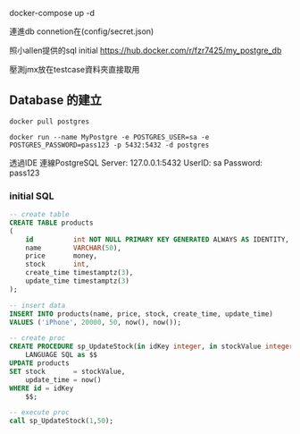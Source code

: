 docker-compose up -d

連進db connetion在(config/secret.json)

照小allen提供的sql initial
https://hub.docker.com/r/fzr7425/my_postgre_db

壓測jmx放在testcase資料夾直接取用

## Database 的建立

```shell
docker pull postgres
```

```shell
docker run --name MyPostgre -e POSTGRES_USER=sa -e POSTGRES_PASSWORD=pass123 -p 5432:5432 -d postgres
```

透過IDE 連線PostgreSQL Server: 127.0.0.1:5432
UserID: sa
Password: pass123

### initial SQL
```sql
-- create table
CREATE TABLE products
(
    id          int NOT NULL PRIMARY KEY GENERATED ALWAYS AS IDENTITY,
    name        VARCHAR(50),
    price       money,
    stock       int,
    create_time timestamptz(3),
    update_time timestamptz(3)
);

-- insert data
INSERT INTO products(name, price, stock, create_time, update_time)
VALUES ('iPhone', 20000, 50, now(), now());

-- create proc
CREATE PROCEDURE sp_UpdateStock(in idKey integer, in stockValue integer)
    LANGUAGE SQL as $$
UPDATE products
SET stock       = stockValue,
    update_time = now()
WHERE id = idKey
    $$;

-- execute proc
call sp_UpdateStock(1,50);

```
